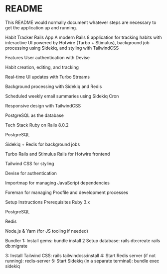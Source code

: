 # README

This README would normally document whatever steps are necessary to get the
application up and running.

Habit Tracker Rails App
A modern Rails 8 application for tracking habits with interactive UI powered by Hotwire (Turbo + Stimulus), background job processing using Sidekiq, and styling with TailwindCSS

Features
User authentication with Devise

Habit creation, editing, and tracking

Real-time UI updates with Turbo Streams

Background processing with Sidekiq and Redis

Scheduled weekly email summaries using Sidekiq Cron

Responsive design with TailwindCSS

PostgreSQL as the database

Tech Stack
Ruby on Rails 8.0.2

PostgreSQL

Sidekiq + Redis for background jobs

Turbo Rails and Stimulus Rails for Hotwire frontend

Tailwind CSS for styling

Devise for authentication

Importmap for managing JavaScript dependencies

Foreman for managing Procfile and development processes

Setup Instructions
Prerequisites
Ruby 3.x

PostgreSQL

Redis

Node.js & Yarn (for JS tooling if needed)

Bundler
1: Install gems:
bundle install
2 Setup database:
rails db:create
rails db:migrate

3: Install Tailwind CSS:
rails tailwindcss:install
4: Start Redis server (if not running):
redis-server
5: Start Sidekiq (in a separate terminal):
bundle exec sidekiq
